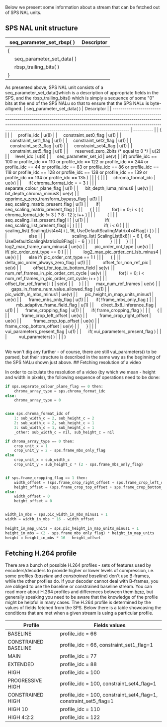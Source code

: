 Below we present some information about a stream that can be fetched out of SPS NAL units.


## SPS NAL unit structure
| seq_parameter_set_rbsp( )                                                                                                             | Descriptor |
| ------------------------------------------------------------------------------------------------------------------------------------- | ---------- |
| {                                                                                                                                     |            |
| &nbsp;&nbsp;&nbsp;&nbsp; seq_parameter_set_data( )                                                                                    |            |
| &nbsp;&nbsp;&nbsp;&nbsp; rbsp_trailing_bits( )                                                                                        |            |
| }                                                                                                                                     |            |

As presented above, SPS NAL unit consists of a seq_parameter_set_data()which is a description of appropriate fields in the SPS, and the rbsp_trailing_bits() which is simply a sequence of some "0" bits at the end of the SPS NALu so that to ensure that the SPS NALu is byte-alligned. 
| seq_parameter_set_data( )                                                                                                                                                                                                                                                                                                        | Descriptor |
| -------------------------------------------------------------------------------------------------------------------------------------------------------------------------------------------------------------------------------------------------------------------------------------------------------------------------------- | ---------- |
| {                                                                                                                                                                                                                                                                                                                                |            |
|  &nbsp;&nbsp;&nbsp;&nbsp;profile_idc                                                                                                                                                                                                                                                                                                                    | u(8)       |
|  &nbsp;&nbsp;&nbsp;&nbsp;constraint_set0_flag                                                                                                                                                                                                                                                                                                           | u(1)       |
|  &nbsp;&nbsp;&nbsp;&nbsp;constraint_set1_flag                                                                                                                                                                                                                                                                                                           | u(1)       |
|  &nbsp;&nbsp;&nbsp;&nbsp;constraint_set2_flag                                                                                                                                                                                                                                                                                                           | u(1)       |
|  &nbsp;&nbsp;&nbsp;&nbsp;constraint_set3_flag                                                                                                                                                                                                                                                                                                           | u(1)       |
|  &nbsp;&nbsp;&nbsp;&nbsp;constraint_set4_flag                                                                                                                                                                                                                                                                                                           | u(1)       |
|  &nbsp;&nbsp;&nbsp;&nbsp;constraint_set5_flag                                                                                                                                                                                                                                                                                                           | u(1)       |
|  &nbsp;&nbsp;&nbsp;&nbsp; reserved_zero_2bits /\* equal to 0 \*/                                                                                                                                                                                                                                                                                         | u(2)       |
|  &nbsp;&nbsp;&nbsp;&nbsp;level_idc                                                                                                                                                                                                                                                                                                                      | u(8)       |
|  &nbsp;&nbsp;&nbsp;&nbsp;seq_parameter_set_id                                                                                                                                                                                                                                                                                                           | ue(v)      |
|  if( profile_idc == 100 or profile_idc == 110 or profile_idc == 122 or profile_idc == 244 or profile_idc == 44 or profile_idc == 83 or profile_idc == 86 or profile_idc == 118 or profile_idc == 128 or profile_idc == 138 or profile_idc == 139 or profile_idc == 134 or profile_idc == 135 ) |            |
|  {                                                                                                                                                                                                                                                                                                                           |            |
|&nbsp;&nbsp;&nbsp;&nbsp;               chroma_format_idc                                                                                                                                                                                                                                                                                                          | ue(v)      |
|   &nbsp;&nbsp;&nbsp;&nbsp; if( chroma_format_idc = = 3 )                                                                                                                                                                                                                                                                                              |            |
|   &nbsp;&nbsp;&nbsp;&nbsp;&nbsp;&nbsp;&nbsp;&nbsp;   separate_colour_plane_flag                                                                                                                                                                                                                                                                                             | u(1)       |
| &nbsp;&nbsp;&nbsp;&nbsp;   bit_depth_luma_minus8                                                                                                                                                                                                                                                                                                      | ue(v)      |
| &nbsp;&nbsp;&nbsp;&nbsp;   bit_depth_chroma_minus8                                                                                                                                                                                                                                                                                                    | ue(v)      |
| &nbsp;&nbsp;&nbsp;&nbsp;   qpprime_y_zero_transform_bypass_flag                                                                                                                                                                                                                                                                                       | u(1)       |
|  &nbsp;&nbsp;&nbsp;&nbsp;  seq_scaling_matrix_present_flag                                                                                                                                                                                                                                                                                            | u(1)       |
| &nbsp;&nbsp;&nbsp;&nbsp;   if( seq_scaling_matrix_present_flag )                                                                                                                                                                                                                                                                                      |            |
| &nbsp;&nbsp;&nbsp;&nbsp; { | |
|  &nbsp;&nbsp;&nbsp;&nbsp;&nbsp;&nbsp;&nbsp;&nbsp;      for( i = 0; i < ( ( chroma_format_idc != 3 ) ? 8 : 12 ); i++ )                                                                                                                                                                                                                                                     |            |
|   &nbsp;&nbsp;&nbsp;&nbsp;&nbsp;&nbsp;&nbsp;&nbsp;     {                                                                                                                                                                                                                                                                                                                  |            |
|   &nbsp;&nbsp;&nbsp;&nbsp;&nbsp;&nbsp;&nbsp;&nbsp;&nbsp;&nbsp;&nbsp;&nbsp;       seq_scaling_list_present_flag[ i ]                                                                                                                                                                                                                                                                             | u(1)       |
|   &nbsp;&nbsp;&nbsp;&nbsp;&nbsp;&nbsp;&nbsp;&nbsp;&nbsp;&nbsp;&nbsp;&nbsp;       if( seq_scaling_list_present_flag[ i ] )                                                                                                                                                                                                                                                                       |            |
|    &nbsp;&nbsp;&nbsp;&nbsp;&nbsp;&nbsp;&nbsp;&nbsp;&nbsp;&nbsp;&nbsp;&nbsp;&nbsp;&nbsp;&nbsp;&nbsp;        if( i < 6 )                                                                                                                                                                                                                                                                                                |            |
|  &nbsp;&nbsp;&nbsp;&nbsp;&nbsp;&nbsp;&nbsp;&nbsp;&nbsp;&nbsp;&nbsp;&nbsp;&nbsp;&nbsp;&nbsp;&nbsp;&nbsp;&nbsp;&nbsp;&nbsp;            scaling_list( ScalingList4x4[ i ], 16, UseDefaultScalingMatrix4x4Flag[ i ] )                                                                                                                                                                                                                           |            |
|   &nbsp;&nbsp;&nbsp;&nbsp;&nbsp;&nbsp;&nbsp;&nbsp;&nbsp;&nbsp;&nbsp;&nbsp;&nbsp;&nbsp;&nbsp;&nbsp;         else                                                                                                                                                                                                                                                                                                       |            |
|    &nbsp;&nbsp;&nbsp;&nbsp;&nbsp;&nbsp;&nbsp;&nbsp;&nbsp;&nbsp;&nbsp;&nbsp;&nbsp;&nbsp;&nbsp;&nbsp;&nbsp;&nbsp;&nbsp;&nbsp;          scaling_list( ScalingList8x8[ i − 6 ], 64, UseDefaultScalingMatrix8x8Flag[ i − 6 ] )                                                                                                                                                                                                                   |            |
|    &nbsp;&nbsp;&nbsp;&nbsp;&nbsp;&nbsp;&nbsp;&nbsp;    }                                                                                                                                                                                                                                                                                                                  |            |
| &nbsp;&nbsp;&nbsp;&nbsp;}                                                                                                                                                                                                                                                                                                                                |            |
| &nbsp;&nbsp;&nbsp;&nbsp; log2_max_frame_num_minus4                                                                                                                                                                                                                                                                                                      | ue(v)      |
| &nbsp;&nbsp;&nbsp;&nbsp; pic_order_cnt_type                                                                                                                                                                                                                                                                                                             | ue(v)      |
| &nbsp;&nbsp;&nbsp;&nbsp; if( pic_order_cnt_type == 0 )                                                                                                                                                                                                                                                                                                  |            |
| &nbsp;&nbsp;&nbsp;&nbsp;&nbsp;&nbsp;&nbsp;&nbsp;   log2_max_pic_order_cnt_lsb_minus4                                                                                                                                                                                                                                                                                          | ue(v)      |
| &nbsp;&nbsp;&nbsp;&nbsp; else if( pic_order_cnt_type == 1 )                                                                                                                                                                                                                                                                                             |            |
| &nbsp;&nbsp;&nbsp;&nbsp; {                                                                                                                                                                                                                                                                                                                              |            |
| &nbsp;&nbsp;&nbsp;&nbsp;&nbsp;&nbsp;&nbsp;&nbsp;   delta_pic_order_always_zero_flag                                                                                                                                                                                                                                                                                           | u(1)       |
| &nbsp;&nbsp;&nbsp;&nbsp;&nbsp;&nbsp;&nbsp;&nbsp;   offset_for_non_ref_pic                                                                                                                                                                                                                                                                                                     | se(v)      |
|  &nbsp;&nbsp;&nbsp;&nbsp;&nbsp;&nbsp;&nbsp;&nbsp;  offset_for_top_to_bottom_field                                                                                                                                                                                                                                                                                             | se(v)      |
|  &nbsp;&nbsp;&nbsp;&nbsp;&nbsp;&nbsp;&nbsp;&nbsp;  num_ref_frames_in_pic_order_cnt_cycle                                                                                                                                                                                                                                                                                      | ue(v)      |
|  &nbsp;&nbsp;&nbsp;&nbsp;&nbsp;&nbsp;&nbsp;&nbsp;  for( i = 0; i < num_ref_frames_in_pic_order_cnt_cycle; i++ )                                                                                                                                                                                                                                                               |            |
|  &nbsp;&nbsp;&nbsp;&nbsp;&nbsp;&nbsp;&nbsp;&nbsp;&nbsp;&nbsp;&nbsp;&nbsp;    offset_for_ref_frame[ i ]                                                                                                                                                                                                                                                                                              | se(v)      |
| &nbsp;&nbsp;&nbsp;&nbsp;}                                                                                                                                                                                                                                                                                                                              |            |
| &nbsp;&nbsp;&nbsp;&nbsp; max_num_ref_frames                                                                                                                                                                                                                                                                                                             | ue(v)      |
| &nbsp;&nbsp;&nbsp;&nbsp; gaps_in_frame_num_value_allowed_flag                                                                                                                                                                                                                                                                                           | u(1)       |
| &nbsp;&nbsp;&nbsp;&nbsp;  pic_width_in_mbs_minus1                                                                                                                                                                                                                                                                                                        | ue(v)      |
| &nbsp;&nbsp;&nbsp;&nbsp; pic_height_in_map_units_minus1                                                                                                                                                                                                                                                                                                 | ue(v)      |
| &nbsp;&nbsp;&nbsp;&nbsp; frame_mbs_only_flag                                                                                                                                                                                                                                                                                                            | u(1)       |
| &nbsp;&nbsp;&nbsp;&nbsp; if( !frame_mbs_only_flag )                                                                                                                                                                                                                                                                                                     |            |
| &nbsp;&nbsp;&nbsp;&nbsp;&nbsp;&nbsp;&nbsp;&nbsp;   mb_adaptive_frame_field_flag                                                                                                                                                                                                                                                                                               | u(1)       |
| &nbsp;&nbsp;&nbsp;&nbsp; direct_8x8_inference_flag                                                                                                                                                                                                                                                                                                      | u(1)       |
| &nbsp;&nbsp;&nbsp;&nbsp; frame_cropping_flag                                                                                                                                                                                                                                                                                                            | u(1)       |
| &nbsp;&nbsp;&nbsp;&nbsp; if( frame_cropping_flag )                                                                                                                                                                                                                                                                                                      |            |
| &nbsp;&nbsp;&nbsp;&nbsp; {                                                                                                                                                                                                                                                                                                                              |            |
| &nbsp;&nbsp;&nbsp;&nbsp;&nbsp;&nbsp;&nbsp;&nbsp;   frame_crop_left_offset                                                                                                                                                                                                                                                                                                     | ue(v)      |
| &nbsp;&nbsp;&nbsp;&nbsp;&nbsp;&nbsp;&nbsp;&nbsp;    frame_crop_right_offset                                                                                                                                                                                                                                                                                                    | ue(v)      |
| &nbsp;&nbsp;&nbsp;&nbsp;&nbsp;&nbsp;&nbsp;&nbsp;   frame_crop_top_offset                                                                                                                                                                                                                                                                                                      | ue(v)      |
| &nbsp;&nbsp;&nbsp;&nbsp;&nbsp;&nbsp;&nbsp;&nbsp;   frame_crop_bottom_offset                                                                                                                                                                                                                                                                                                   | ue(v)      |
| &nbsp;&nbsp;&nbsp;&nbsp; }                                                                                                                                                                                                                                                                                                                              |            |
| &nbsp;&nbsp;&nbsp;&nbsp; vui_parameters_present_flag                                                                                                                                                                                                                                                                                                    | u(1)       |
| &nbsp;&nbsp;&nbsp;&nbsp; if( vui_parameters_present_flag )                                                                                                                                                                                                                                                                                              |            |
|  &nbsp;&nbsp;&nbsp;&nbsp;&nbsp;&nbsp;&nbsp;&nbsp;  vui_parameters( )                                                                                                                                                                                                                                                                                                          |            |
| }

<br>                                                                                                                                                                                   
We won't dig any further - of course, there are still  vui_parameters() to be parsed, but their structure is described in the same way as the beginning of the SPS NALu shown just above.
## Fetching resolution of a video

In order to calculate the resolution of a video (by which we mean - height and width in pixels), the following sequence of operations need to be done:
```python
if sps.separate_colour_plane_flag == 0 then:
    chroma_array_type = sps.chroma_format_idc 
else:
    chroma_array_type = 0


case sps.chroma_format_idc of 
    1: sub_width_c = 2, sub_height_c = 2 
    2: sub_width_c = 2, sub_height_c = 1 
    3: sub_width_c = 1, sub_height_c = 1 
    _other: sub_width_c = nil, sub_height_c = nil 

if chroma_array_type == 0 then:
    crop_unit_x = 1
    crop_unit_y = 2 - sps.frame_mbs_only_flag
else 
    crop_unit_x = sub_width_c
    crop_unit_y = sub_height_c * (2 - sps.frame_mbs_only_flag) 


if sps.frame_cropping_flag == 1 then:
    width_offset = (sps.frame_crop_right_offset + sps.frame_crop_left_offset) * crop_unit_x 
    height_offset = (sps.frame_crop_top_offset + sps.frame_crop_bottom_offset) * crop_unit_y 
else: 
    width_offset = 0
    height_offset = 0 


width_in_mbs = sps.pic_width_in_mbs_minus1 + 1 
width = width_in_mbs * 16 - width_offset
 
height_in_map_units = sps.pic_height_in_map_units_minus1 + 1 
height_in_mbs = (2 - sps.frame_mbs_only_flag) * height_in_map_units 
height = height_in_mbs * 16 - height_offset
```


## Fetching H.264 profile

There are a bunch of possible H.264 profiles - sets of features used by encoders/decoders to provide higher or lower levels of compression, i.e. some profiles (*baseline* and *constrained baseline*) don't use B-frames, while the other profiles do. If your decoder cannot deal with B-frames, you are obliged to use the baseline or constrained baseline stream. You can read more about H.264 profiles and differences between them [here](https://en.wikipedia.org/wiki/Advanced_Video_Coding#Profiles), but generally speaking you need to be aware that the knowledge of the profile might be helpful in many cases.
The H.264 profile is determined by the values of fields fetched from the SPS. Below there is a table showcasing the conditions that are met when a given stream is using a particular profile.


| Profile              | Fields values                                                     |
| -------------------- | ----------------------------------------------------------------- |
| BASELINE             | profile_idc = 66                                                  |
| CONSTRAINED BASELINE | profile_idc = 66, constraint_set1_flag=1                          |
| MAIN                 | profile_idc = 77                                                  |
| EXTENDED             | profile_idc = 88                                                  |
| HIGH                 | profile_idc = 100                                                 |
| PROGRESSIVE HIGH     | profile_idc = 100, constraint_set4_flag=1                         |
| CONSTRAINED HIGH     | profile_idc = 100, constraint_set4_flag=1, constraint_set5_flag=1 |
| HIGH 10              | profile_idc = 110                                                 |
| HIGH 4:2:2           | profile_idc = 122                                                 |